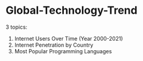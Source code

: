 # Global-Technology-Trend
3 topics:
1. Internet Users Over Time (Year 2000-2021)
2. Internet Penetration by Country
3. Most Popular Programming Languages
